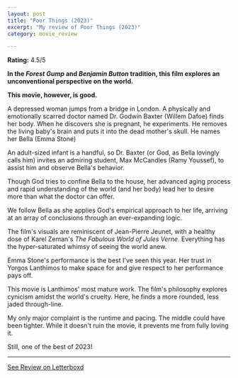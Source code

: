 ```yaml
---
layout: post
title: "Poor Things (2023)"
excerpt: "My review of Poor Things (2023)"
category: movie_review

---
```


**Rating:** 4.5/5

<b>In the <i>Forest Gump</i> and <i>Benjamin Button</i> tradition, this film explores an unconventional perspective on the world.</b>

<b>This movie, however, is good.</b>

A depressed woman jumps from a bridge in London. A physically and emotionally scarred doctor named Dr. Godwin Baxter (Willem Dafoe) finds her body. When he discovers she is pregnant, he experiments. He removes the living baby's brain and puts it into the dead mother's skull. He names her Bella (Emma Stone)

An adult-sized infant is a handful, so Dr. Baxter (or God, as Bella lovingly calls him) invites an admiring student, Max McCandles (Ramy Youssef), to assist him and observe Bella's behavior.

Though God tries to confine Bella to the house, her advanced aging process and rapid understanding of the world (and her body) lead her to desire more than what the doctor can offer.

We follow Bella as she applies God's empirical approach to her life, arriving at an array of conclusions through an ever-expanding logic.

The film's visuals are reminiscent of Jean-Pierre Jeunet, with a healthy dose of Karel Zeman's <i>The Fabulous World of Jules Verne</i>. Everything has the hyper-saturated whimsy of seeing the world anew.

Emma Stone's performance is the best I've seen this year. Her trust in Yorgos Lanthimos to make space for and give respect to her performance pays off.

This movie is Lanthimos' most mature work. The film's philosophy explores cynicism amidst the world's cruelty. Here, he finds a more rounded, less jaded through-line.

My only major complaint is the runtime and pacing. The middle could have been tighter. While it doesn't ruin the movie, it prevents me from fully loving it.

Still, one of the best of 2023!

<hr>

[See Review on Letterboxd](https://boxd.it/5l0Gi1)

